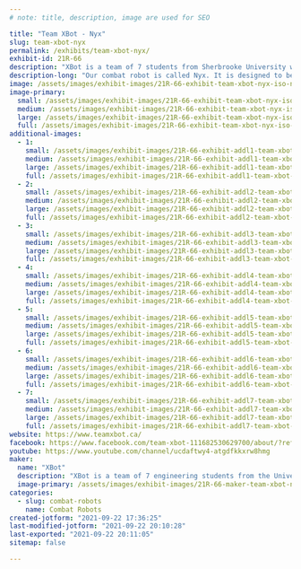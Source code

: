 ```yaml
---
# note: title, description, image are used for SEO

title: "Team XBot - Nyx"
slug: team-xbot-nyx
permalink: /exhibits/team-xbot-nyx/
exhibit-id: 21R-66
description: "XBot is a team of 7 students from Sherbrooke University who aim to design a 250 lb combat robot. "
description-long: "Our combat robot is called Nyx. It is designed to be fast and maneuverable while having a powerful puncher to attack."
image: /assets/images/exhibit-images/21R-66-exhibit-team-xbot-nyx-iso-new-large.png
image-primary: 
  small: /assets/images/exhibit-images/21R-66-exhibit-team-xbot-nyx-iso-new-small.png
  medium: /assets/images/exhibit-images/21R-66-exhibit-team-xbot-nyx-iso-new-medium.png
  large: /assets/images/exhibit-images/21R-66-exhibit-team-xbot-nyx-iso-new-large.png
  full: /assets/images/exhibit-images/21R-66-exhibit-team-xbot-nyx-iso-new-full.png
additional-images: 
  - 1:
    small: /assets/images/exhibit-images/21R-66-exhibit-addl1-team-xbot-nyx-44-xbot-9367-small.png
    medium: /assets/images/exhibit-images/21R-66-exhibit-addl1-team-xbot-nyx-44-xbot-9367-medium.png
    large: /assets/images/exhibit-images/21R-66-exhibit-addl1-team-xbot-nyx-44-xbot-9367-large.png
    full: /assets/images/exhibit-images/21R-66-exhibit-addl1-team-xbot-nyx-44-xbot-9367-full.png
  - 2:
    small: /assets/images/exhibit-images/21R-66-exhibit-addl2-team-xbot-nyx-back-render-small.png
    medium: /assets/images/exhibit-images/21R-66-exhibit-addl2-team-xbot-nyx-back-render-medium.png
    large: /assets/images/exhibit-images/21R-66-exhibit-addl2-team-xbot-nyx-back-render-large.png
    full: /assets/images/exhibit-images/21R-66-exhibit-addl2-team-xbot-nyx-back-render-full.png
  - 3:
    small: /assets/images/exhibit-images/21R-66-exhibit-addl3-team-xbot-nyx-circle-no-bg-2-small.png
    medium: /assets/images/exhibit-images/21R-66-exhibit-addl3-team-xbot-nyx-circle-no-bg-2-medium.png
    large: /assets/images/exhibit-images/21R-66-exhibit-addl3-team-xbot-nyx-circle-no-bg-2-large.png
    full: /assets/images/exhibit-images/21R-66-exhibit-addl3-team-xbot-nyx-circle-no-bg-2-full.png
  - 4:
    small: /assets/images/exhibit-images/21R-66-exhibit-addl4-team-xbot-nyx-face-new-small.png
    medium: /assets/images/exhibit-images/21R-66-exhibit-addl4-team-xbot-nyx-face-new-medium.png
    large: /assets/images/exhibit-images/21R-66-exhibit-addl4-team-xbot-nyx-face-new-large.png
    full: /assets/images/exhibit-images/21R-66-exhibit-addl4-team-xbot-nyx-face-new-full.png
  - 5:
    small: /assets/images/exhibit-images/21R-66-exhibit-addl5-team-xbot-nyx-iso-face-small.png
    medium: /assets/images/exhibit-images/21R-66-exhibit-addl5-team-xbot-nyx-iso-face-medium.png
    large: /assets/images/exhibit-images/21R-66-exhibit-addl5-team-xbot-nyx-iso-face-large.png
    full: /assets/images/exhibit-images/21R-66-exhibit-addl5-team-xbot-nyx-iso-face-full.png
  - 6:
    small: /assets/images/exhibit-images/21R-66-exhibit-addl6-team-xbot-nyx-top-new-small.png
    medium: /assets/images/exhibit-images/21R-66-exhibit-addl6-team-xbot-nyx-top-new-medium.png
    large: /assets/images/exhibit-images/21R-66-exhibit-addl6-team-xbot-nyx-top-new-large.png
    full: /assets/images/exhibit-images/21R-66-exhibit-addl6-team-xbot-nyx-top-new-full.png
  - 7:
    small: /assets/images/exhibit-images/21R-66-exhibit-addl7-team-xbot-nyx-top-inside-small.png
    medium: /assets/images/exhibit-images/21R-66-exhibit-addl7-team-xbot-nyx-top-inside-medium.png
    large: /assets/images/exhibit-images/21R-66-exhibit-addl7-team-xbot-nyx-top-inside-large.png
    full: /assets/images/exhibit-images/21R-66-exhibit-addl7-team-xbot-nyx-top-inside-full.png
website: https://www.teamxbot.ca/
facebook: https://www.facebook.com/team-xbot-111682530629700/about/?ref=page_internal
youtube: https://www.youtube.com/channel/ucdaftwy4-atgdfkkxrw8hmg
maker: 
  name: "XBot"
  description: "XBot is a team of 7 engineering students from the University of Sherbrooke who aim to design a 250 lb combat robot. Our combat robot is called Nyx. It is designed to be fast and maneuverable while having a powerful puncher to attack."
  image-primary: /assets/images/exhibit-images/21R-66-maker-team-xbot-nyx-xbot-medium.png
categories: 
  - slug: combat-robots
    name: Combat Robots
created-jotform: "2021-09-22 17:36:25"
last-modified-jotform: "2021-09-22 20:10:28"
last-exported: "2021-09-22 20:11:05"
sitemap: false

---
```

